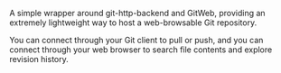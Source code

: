 A simple wrapper around git-http-backend and GitWeb, providing an extremely lightweight way to host
a web-browsable Git repository.

You can connect through your Git client to pull or push, and you can connect through your web browser
to search file contents and explore revision history.
